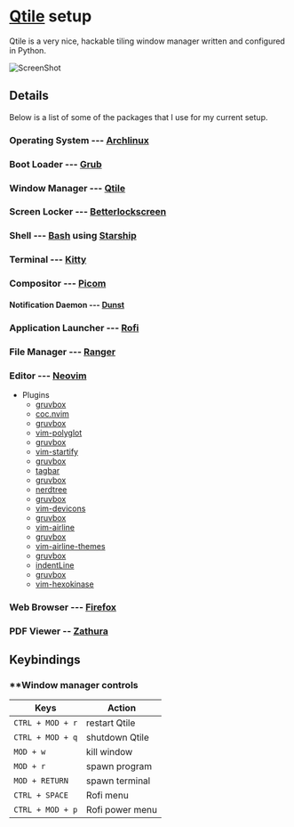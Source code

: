 # [Qtile](http://www.qtile.org/) setup

Qtile is a very nice, hackable tiling window manager written and configured in Python.

![ScreenShot](screenshot.jpg)

## Details

Below is a list of some of the packages that I use for my current setup.

### **Operating System** --- [Archlinux](https://www.archlinux.org/)

### **Boot Loader** --- [Grub](https://wiki.archlinux.org/index.php/GRUB)

### **Window Manager** --- [Qtile](https://aur.archlinux.org/packages/qtile-git)

### **Screen Locker** --- [Betterlockscreen](https://aur.archlinux.org/packages/betterlockscreen)

### **Shell** --- [Bash](https://wiki.archlinux.org/index.php/Bash) using [Starship](https://aur.archlinux.org/packages/starship-git/)

### **Terminal** --- [Kitty](https://wiki.archlinux.org/index.php/Kitty)

### **Compositor** --- [Picom](https://wiki.archlinux.org/index.php/Picom)

#### **Notification Daemon** --- [Dunst](https://wiki.archlinux.org/index.php/Dunst)

### **Application Launcher** --- [Rofi](https://wiki.archlinux.org/index.php/Rofi)

### **File Manager** --- [Ranger](https://aur.archlinux.org/packages/ranger-git)

### **Editor** --- [Neovim](https://aur.archlinux.org/packages/neovim-git)
  
- Plugins
  - [gruvbox](https://github.com/morhetz/gruvbox)
  - [coc.nvim](https://github.com/neoclide/coc.nvim)
  - [gruvbox](https://github.com/morhetz/gruvbox)
  - [vim-polyglot](https://github.com/sheerun/vim-polyglot)
  - [gruvbox](https://github.com/morhetz/gruvbox)
  - [vim-startify](https://github.com/mhinz/vim-startify)
  - [gruvbox](https://github.com/morhetz/gruvbox)
  - [tagbar](https://github.com/preservim/tagbar)
  - [gruvbox](https://github.com/morhetz/gruvbox)
  - [nerdtree](https://github.com/preservim/nerdtree)
  - [gruvbox](https://github.com/morhetz/gruvbox)
  - [vim-devicons](https://github.com/ryanoasis/vim-devicons)
  - [gruvbox](https://github.com/morhetz/gruvbox)
  - [vim-airline](https://github.com/vim-airline/vim-airline)
  - [gruvbox](https://github.com/morhetz/gruvbox)
  - [vim-airline-themes](https://github.com/vim-airline/vim-airline-themes)
  - [gruvbox](https://github.com/morhetz/gruvbox)
  - [indentLine](https://github.com/Yggdroot/indentLine)
  - [gruvbox](https://github.com/morhetz/gruvbox)
  - [vim-hexokinase](https://github.com/rrethy/vim-hexokinase)

### **Web Browser** --- [Firefox](https://wiki.archlinux.org/index.php/Firefox)

### **PDF Viewer** -- [Zathura](https://wiki.archlinux.org/index.php/Zathura)

## Keybindings

### **Window manager controls

| Keys                      | Action                    |
|-------------------------- |-------------------------- |
| ```CTRL + MOD + r```      | restart Qtile             |
| ```CTRL + MOD + q```      | shutdown Qtile            |
| ```MOD + w```             | kill window               |
| ```MOD + r```             | spawn program             |
| ```MOD + RETURN```        | spawn terminal            |
| ```CTRL + SPACE```        | Rofi menu                 |
| ```CTRL + MOD + p```      | Rofi power menu           |
